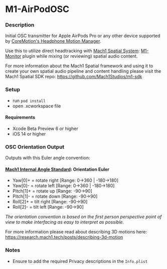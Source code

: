 # M1-AirPodOSC

### Description
Initial OSC transmitter for Apple AirPods Pro or any other device supported by [CoreMotion's Headphone Motion Manager](https://developer.apple.com/documentation/coremotion/cmheadphonemotionmanager).

Use this to utilize direct headtracking with [Mach1 Spatial System](https://www.mach1.tech/spatial-system): [M1-Monitor](https://www.mach1.tech/spatial-system#monitor) plugin while mixing (or reviewing) spatial audio content.

For more information about the Mach1 Spatial framework and using it to create your own spatial audio pipeline and content handling please visit the Mach1 Spatial SDK repo: https://github.com/Mach1Studios/m1-sdk

### Setup
 - run `pod install`
 - open .xcworkspace file
 
#### Requirements
 - Xcode Beta Preview 6 or higher
 - iOS 14 or higher

### OSC Orientation Output
Outputs with this Euler angle convention: 

#### [Mach1 Internal Angle Standard](https://dev.mach1.tech/#mach1-internal-angle-standard): Orientation Euler
- Yaw[0]+ = rotate right [Range: 0->360 | -180->180]
- Yaw[0]- = rotate left [Range: 0->360 | -180->180]
- Pitch[1]+ = rotate up [Range: -90->90]
- Pitch[1]- = rotate down [Range: -90->90]
- Roll[2]+ = tilt right [Range: -90->90]
- Roll[2]- = tilt left [Range: -90->90] 

_The orientation convention is based on the first person perspective point of view to make interfacing as easy to interpret as possible._

For more information please read about describing 3D motions here: https://research.mach1.tech/posts/describing-3d-motion

### Notes
 - Ensure to add the required Privacy descriptions in the `Info.plist`

